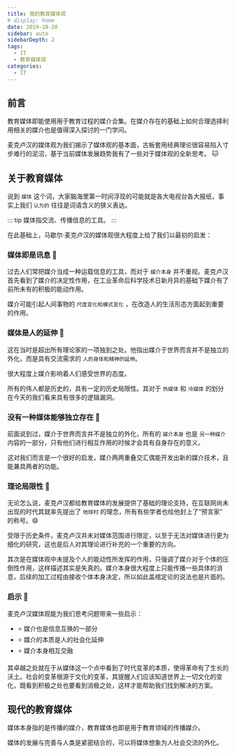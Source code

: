 ```yaml
---
title: 我的教育媒体观
# display: home
date: 2019-10-20
sidebar: auto
sidebarDepth: 2
tags: 
  - IT
  - 教育媒体观
categories:
  - IT
---
```


## 前言

教育媒体即能使用用于教育过程的媒介合集。在媒介存在的基础上如何合理选择利用相关的媒介也是值得深入探讨的一门学问。

麦克卢汉的媒体观为我们揭示了媒体观的基本面，古板套用经典理论很容易陷入寸步难行的泥沼，基于当前媒体发展趋势我有了一些对于媒体观的全新思考。 :cat:

<!-- more -->

## 关于教育媒体

说到 `媒体` 这个词，大家脑海里第一时间浮现的可能就是各大电视台各大报纸，事实上我们 `认为的` 往往是词语含义的狭义表达。

::: tip
媒体指交流、传播信息的工具。
:::

在此基础上，马歇尔·麦克卢汉的媒体观很大程度上给了我们以最初的启发：

### 媒体即是讯息 :flags:

过去人们常把媒介当成一种运载信息的工具，而对于 `媒介本身` 并不重视。麦克卢汉首先看到了媒介的决定性作用，在工业革命后科学技术日新月异的基础下媒介有了前所未有的积极的能动作用。

媒介可能引起人间事物的 `尺度变化和模式变化` ，在改造人的生活形态方面起到重要的作用。

### 媒体是人的延伸 :flags:

这在当时是超出所有理论家的一项独到之处。他指出媒介于世界而言并不是独立的外化，而是具有交流需求的 `人的身体和精神的延伸`。

很大程度上媒介影响着人们感受世界的态度。

所有的伟人都是历史的，具有一定的历史局限性。其对于 `热媒体` 和 `冷媒体` 的划分在今天的我们看来具有很多的逻辑漏洞。

### 没有一种媒体能够独立存在 :flags:

前面说到过，媒介于世界而言并不是独立的外化，所有的 `媒介本身` 也是 `另一种媒介` 内容的一部分，只有他们进行相互作用的时候才会具有自身存在的意义。

这对我们而言是一个很好的启发，媒介两两重叠交汇偶能开发出新的媒介技术，且能兼具两者的功能。

### 理论局限性 :flags:

无论怎么说，麦克卢汉都给教育媒体的发展提供了基础的理论支持，在互联网尚未出现的时代其就率先提出了 `地球村` 的理念，所有有些学者也给他封上了“预言家” 的称号。:smile:

受限于历史条件，麦克卢汉并未对媒体范围进行限定，以至于无法对媒体进行更为细化的研究，这也是后人对其理论进行补充的一个重要的方向。

其次是在媒体观中未提及个人的能动性所发挥的作用，只强调了媒介对于个体的压倒性作用，这样描述其实是失真的。媒介本身很大程度上只能传播一些具体的消息，后续的加工过程由接收个体本身决定，所以如此盖棺定论的说法也是片面的。

### 启示 :flags:

麦克卢汉媒体观能为我们思考问题带来一些启示： 

- :star: 媒介也是信息互换的一部分
- :star: 媒介的本质是人的社会化延伸
- :star: 媒介本身相互交融

其卓越之处就在于从媒体这一个点中看到了时代变革的本质，使得革命有了生长的沃土。社会的变革根源于文化的变革，其提醒人们应该知道世界上一切文化的变化，既看到积极之处也要看到消极之处，这样才能帮助我们找到解决的方案。

## 现代的教育媒体

媒体本身指的是传播的媒介，教育媒体也即是用于教育领域的传播媒介。

媒体的发展与完善与人类是紧密结合的，可以将媒体想象为人社会交流的外化。

